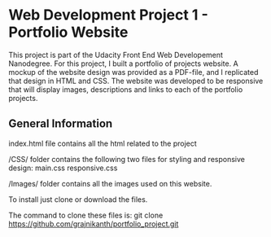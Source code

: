 # Web Development Project 1 - Portfolio Website
This project is part of the Udacity Front End Web Developement Nanodegree. For this project, I built a portfolio of projects website. A mockup of the website design was provided as a PDF-file, and I replicated that design in HTML and CSS. The website was developed to be responsive that will display images, descriptions and links to each of the portfolio projects. 

## General Information

index.html file contains all the html related to the project 

/CSS/ folder contains the following two files for styling and responsive design: main.css responsive.css

/Images/ folder contains all the images used on this website.

To install just clone or download the files.

The command to clone these files is: git clone https://github.com/grajnikanth/portfolio_project.git
